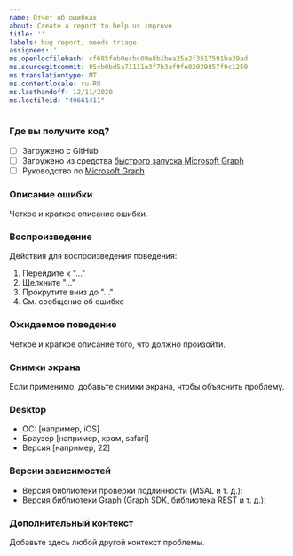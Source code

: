 ```yaml
---
name: Отчет об ошибках
about: Create a report to help us improve
title: ''
labels: bug report, needs triage
assignees: ''
ms.openlocfilehash: cf685feb0ecbc09e8b1bea25a2f3517591ba39ad
ms.sourcegitcommit: 85cb0bd5a71111e3f7b3af9fe02039857f9c1250
ms.translationtype: MT
ms.contentlocale: ru-RU
ms.lasthandoff: 12/11/2020
ms.locfileid: "49661411"
---
```

### <a name="where-did-you-get-the-code"></a>Где вы получите код?

- [ ] Загружено с GitHub
- [ ] Загружено из средства [быстрого запуска Microsoft Graph](https://developer.microsoft.com/graph/quick-start)
- [ ] Руководство по [Microsoft Graph](https://docs.microsoft.com/graph/tutorials)

### <a name="describe-the-bug"></a>Описание ошибки

Четкое и краткое описание ошибки.

### <a name="to-reproduce"></a>Воспроизведение

Действия для воспроизведения поведения:

1. Перейдите к "..."
1. Щелкните "..."
1. Прокрутите вниз до "..."
1. См. сообщение об ошибке

### <a name="expected-behavior"></a>Ожидаемое поведение

Четкое и краткое описание того, что должно произойти.

### <a name="screenshots"></a>Снимки экрана

Если применимо, добавьте снимки экрана, чтобы объяснить проблему.

### <a name="desktop"></a>Desktop

- ОС: [например, iOS]
- Браузер [например, хром, safari]
- Версия [например, 22]

### <a name="dependency-versions"></a>Версии зависимостей

- Версия библиотеки проверки подлинности (MSAL и т. д.):
- Версия библиотеки Graph (Graph SDK, библиотека REST и т. д.):

### <a name="additional-context"></a>Дополнительный контекст

Добавьте здесь любой другой контекст проблемы.
